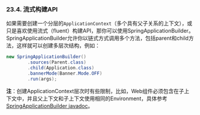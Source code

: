 ### 23.4. 流式构建API

如果需要创建一个分层的`ApplicationContext`（多个具有父子关系的上下文），或只是喜欢使用流式（fluent）构建API，那你可以使用SpringApplicationBuilder。
SpringApplicationBuilder允许你以链式方式调用多个方法，包括parent和child方法，这样就可以创建多层次结构，例如：
```java
new SpringApplicationBuilder()
        .sources(Parent.class)
        .child(Application.class)
        .bannerMode(Banner.Mode.OFF)
        .run(args);
```
**注**：创建ApplicationContext层次时有些限制，比如，Web组件必须包含在子上下文中，并且父上下文和子上下文使用相同的Environment，具体参考[SpringApplicationBuilder javadoc](https://docs.spring.io/spring-boot/docs/2.0.0.M2/api/org/springframework/boot/builder/SpringApplicationBuilder.html)。

